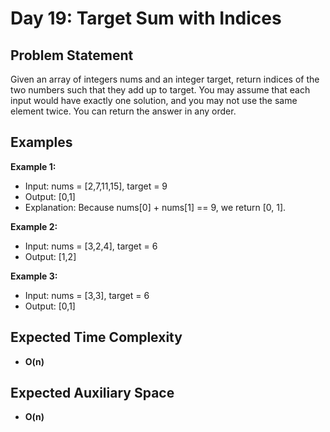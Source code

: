 # Day 19: Target Sum with Indices

## Problem Statement

Given an array of integers nums and an integer target, return indices of the two numbers such that they add up to target. 
You may assume that each input would have exactly one solution, and you may not use the same element twice.
You can return the answer in any order.

## Examples

**Example 1:**

- Input: nums = [2,7,11,15], target = 9
- Output: [0,1]
- Explanation: Because nums[0] + nums[1] == 9, we return [0, 1].

**Example 2:**

- Input: nums = [3,2,4], target = 6
- Output: [1,2]

**Example 3:**

- Input: nums = [3,3], target = 6
- Output: [0,1]

## Expected Time Complexity

- **O(n)**

## Expected Auxiliary Space

- **O(n)**
